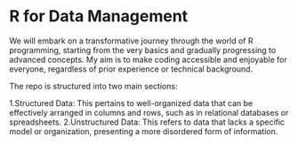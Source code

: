 # R for Data Management

We will embark on a transformative journey through the world of R programming, starting from the very basics and gradually progressing to advanced concepts. My aim is to make coding 
accessible and enjoyable for everyone, regardless of prior experience or technical background.

The repo is structured into two main sections:

1.Structured Data: This pertains to well-organized data that can be effectively arranged in columns and rows, such as in relational databases or spreadsheets.
2.Unstructured Data: This refers to data that lacks a specific model or organization, presenting a more disordered form of information.
